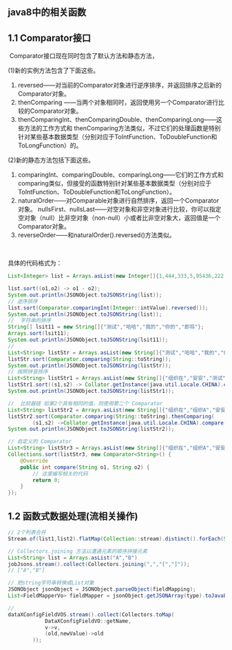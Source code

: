 ## java8中的相关函数

## 1.1 Comparator接口

​    Comparator接口现在同时包含了默认方法和静态方法，

(1)新的实例方法包含了下面这些。

1. reversed——对当前的Comparator对象进行逆序排序，并返回排序之后新的Comparator对象。
2. thenComparing ——当两个对象相同时，返回使用另一个Comparator进行比较的Comparator对象。 
3. thenComparingInt、thenComparingDouble、thenComparingLong——这些方法的工作方式和  thenComparing方法类似，不过它们的处理函数是特别针对某些基本数据类型（分别对应于ToIntFunction、ToDoubleFunction和ToLongFunction）的。



(2)新的静态方法包括下面这些。

1.  comparingInt、comparingDouble、comparingLong——它们的工作方式和comparing类似，但接受的函数特别针对某些基本数据类型（分别对应于ToIntFunction、ToDoubleFunction和ToLongFunction）。
2.  naturalOrder——对Comparable对象进行自然排序，返回一个Comparator对象。 nullsFirst、nullsLast——对空对象和非空对象进行比较，你可以指定空对象（null）比非空对象（non-null）小或者比非空对象大，返回值是一个Comparator对象。
3.  reverseOrder——和naturalOrder().reversed()方法类似。

​    

   具体的代码格式为：

```java
List<Integer> list = Arrays.asList(new Integer[]{1,444,333,5,95436,222,121323,55666,3});

list.sort((o1,o2) -> o1 - o2);
System.out.println(JSONObject.toJSONString(list));
// 逆序排序
list.sort(Comparator.comparingInt(Integer::intValue).reversed());
System.out.println(JSONObject.toJSONString(list));
//  字符串的排序
String[] lsit11 = new String[]{"测试","哈哈","我的","你的","即将"};
Arrays.sort(lsit11);
System.out.println(JSONObject.toJSONString(lsit11));
//
List<String> listStr = Arrays.asList(new String[]{"测试","哈哈","我的","你的","即将"});
listStr.sort(Comparator.comparing(String::toString));
System.out.println(JSONObject.toJSONString(listStr));
// 按照拼音排序
List<String> listStr1 = Arrays.asList(new String[]{"组织在","安安","测试","哈哈","我的","你的","即将"});
listStr1.sort((s1,s2) -> Collator.getInstance(java.util.Locale.CHINA).compare(s1,s2));
System.out.println(JSONObject.toJSONString(listStr1));

//  比较器链 如果2个具有相同的值，则使用第二个 Comparator
List<String> listStr2 = Arrays.asList(new String[]{"组织在","组织A","安安","测试","哈哈","我的","你的","即将"});
listStr2.sort(Comparator.comparing(String::toString).thenComparing(
        (s1,s2) ->Collator.getInstance(java.util.Locale.CHINA).compare(s1,s2)));
System.out.println(JSONObject.toJSONString(listStr2));

// 自定义的 Comparator
List<String> listStr3 = Arrays.asList(new String[]{"组织在","组织A","安安","测试","哈哈","我的","你的","即将"});
Collections.sort(listStr3, new Comparator<String>() {
    @Override
    public int compare(String o1, String o2) {
        // 这里编写相关的代码
        return 0;
    }
});
```



## 1.2 函数式数据处理(流相关操作)



```java
// 2个列表合并
Stream.of(list1,list2).flatMap(Collection::stream).distinct().forEach(System.out.println)

// Collectors.joining 方法以遭遇元素的顺序拼接元素
List<String> list = Arrays.asList("A","B")  
jobJsons.stream().collect(Collectors.joining(",","[","]"));
// ["A","B"]

// 把string字符串转换成List对象
JSONObject jsonObject = JSONObject.parseObject(fieldMapping);
List<FieldMapperVo> fieldMapper = jsonObject.getJSONArray(type).toJavaList(FieldMapperVo.class);

// 
dataXConfigFieldVOS.stream().collect(Collectors.toMap(
            DataXConfigFieldVO::getName,
            v->v,
            (old,newValue)->old
        ));
```











